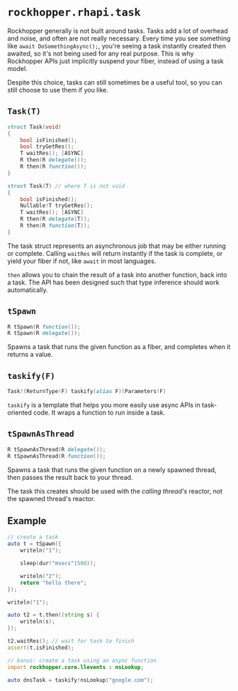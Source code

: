 # `rockhopper.rhapi.task`

Rockhopper generally is not built around tasks. Tasks add a lot of overhead and noise, and often are not really
necessary.
Every time you see something like `await DoSomethingAsync();`, you're seeing a task instantly created then awaited,
so it's not being used for any real purpose.
This is why Rockhopper APIs just implicitly suspend your fiber, instead of using a task model.

Despite this choice, tasks can still sometimes be a useful tool, so you can still choose to use them if you like.

## `Task(T)`

```d
struct Task(void)
{
	bool isFinished();
	bool tryGetRes();
	T waitRes(); [ASYNC]
	R then(R delegate());
	R then(R function());
}

struct Task(T) // where T is not void
{
	bool isFinished();
	Nullable!T tryGetRes();
	T waitRes(); [ASYNC]
	R then(R delegate(T));
	R then(R function(T));
}
```

The task struct represents an asynchronous job that may be either running or complete.
Calling `waitRes` will return instantly if the task is complete, or yield your fiber if not,
like `await` in most languages.

`then` allows you to chain the result of a task into another function, back into a task.
The API has been designed such that type inference should work automatically.

## `tSpawn`

```d
R tSpawn(R function());
R tSpawn(R delegate());
```

Spawns a task that runs the given function as a fiber, and completes when it returns a value.

## `taskify(F)`

```d
Task!(ReturnType!F) taskify(alias F)(Parameters!F)
```

`taskify` is a template that helps you more easily use async APIs in task-oriented code.
It wraps a function to run inside a task.

## `tSpawnAsThread`

```d
R tSpawnAsThread(R delegate());
R tSpawnAsThread(R function());
```

Spawns a task that runs the given function on a newly spawned thread, then passes the result back to your thread.

The task this creates should be used with the *calling thread's* reactor, not the spawned thread's reactor.

## Example

```d
// create a task
auto t = tSpawn({
	writeln("1");

	sleep(dur!"msecs"(500));

	writeln("2");
	return "hello there";
});

writeln("1");

auto t2 = t.then((string s) {
	writeln(s);
});

t2.waitRes(); // wait for task to finish
assert(t.isFinished);

// bonus: create a task using an async function
import rockhopper.core.llevents : nsLookup;

auto dnsTask = taskify!nsLookup("google.com");
```
